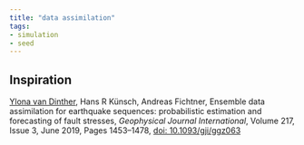 ```yaml
---
title: "data assimilation"
tags:
- simulation
- seed
---
```


## Inspiration
[Ylona van Dinther](notes/Ylona%20van%20Dinther.md), Hans R Künsch, Andreas Fichtner, Ensemble data assimilation for earthquake sequences: probabilistic estimation and forecasting of fault stresses, _Geophysical Journal International_, Volume 217, Issue 3, June 2019, Pages 1453–1478, [doi: 10.1093/gji/ggz063](https://doi.org/10.1093/gji/ggz063)